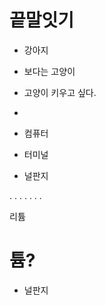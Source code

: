 # 끝말잇기

- 강아지
 
- 보다는 고양이

- 고양이 키우고 싶다.

-
- 컴퓨터
- 터미널
- 널판지 

.
.
.
.
.
.
.

리튬

튬?
=======
- 널판지 

